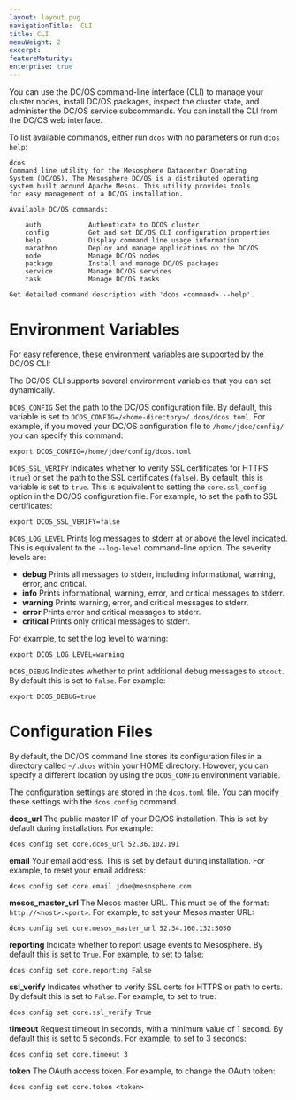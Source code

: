 ```yaml
---
layout: layout.pug
navigationTitle:  CLI
title: CLI
menuWeight: 2
excerpt:
featureMaturity:
enterprise: true
---
```







You can use the DC/OS command-line interface (CLI) to manage your cluster nodes, install DC/OS packages, inspect the cluster state, and administer the DC/OS service subcommands. You can install the CLI from the DC/OS web interface.

To list available commands, either run `dcos` with no parameters or run `dcos help`:

    dcos
    Command line utility for the Mesosphere Datacenter Operating
    System (DC/OS). The Mesosphere DC/OS is a distributed operating
    system built around Apache Mesos. This utility provides tools
    for easy management of a DC/OS installation.

    Available DC/OS commands:

        auth           	Authenticate to DCOS cluster
        config          Get and set DC/OS CLI configuration properties
        help            Display command line usage information
        marathon        Deploy and manage applications on the DC/OS
        node            Manage DC/OS nodes
        package         Install and manage DC/OS packages
        service         Manage DC/OS services
        task            Manage DC/OS tasks

    Get detailed command description with 'dcos <command> --help'.


# Environment Variables

For easy reference, these environment variables are supported by the DC/OS CLI:

The DC/OS CLI supports several environment variables that you can set dynamically.

`DCOS_CONFIG` Set the path to the DC/OS configuration file. By default, this variable is set to `DCOS_CONFIG=/<home-directory>/.dcos/dcos.toml`. For example, if you moved your DC/OS configuration file to `/home/jdoe/config/` you can specify this command:

    export DCOS_CONFIG=/home/jdoe/config/dcos.toml


`DCOS_SSL_VERIFY` Indicates whether to verify SSL certificates for HTTPS (`true`) or set the path to the SSL certificates (`false`). By default, this is variable is set to `true`. This is equivalent to setting the `core.ssl_config` option in the DC/OS configuration file. For example, to set the path to SSL certificates:

    export DCOS_SSL_VERIFY=false


`DCOS_LOG_LEVEL` Prints log messages to stderr at or above the level indicated. This is equivalent to the `--log-level` command-line option. The severity levels are:

*   **debug** Prints all messages to stderr, including informational, warning, error, and critical.
*   **info** Prints informational, warning, error, and critical messages to stderr.
*   **warning** Prints warning, error, and critical messages to stderr.
*   **error** Prints error and critical messages to stderr.
*   **critical** Prints only critical messages to stderr.

For example, to set the log level to warning:

    export DCOS_LOG_LEVEL=warning


`DCOS_DEBUG` Indicates whether to print additional debug messages to `stdout`. By default this is set to `false`. For example:

    export DCOS_DEBUG=true


# Configuration Files

By default, the DC/OS command line stores its configuration files in a directory called `~/.dcos` within your HOME directory. However, you can specify a different location by using the `DCOS_CONFIG` environment variable.

The configuration settings are stored in the `dcos.toml` file. You can modify these settings with the `dcos config` command.

**dcos_url** The public master IP of your DC/OS installation. This is set by default during installation. For example:

    dcos config set core.dcos_url 52.36.102.191


**email** Your email address. This is set by default during installation. For example, to reset your email address:

    dcos config set core.email jdoe@mesosphere.com


**mesos_master_url** The Mesos master URL. This must be of the format: `http://<host>:<port>`. For example, to set your Mesos master URL:

    dcos config set core.mesos_master_url 52.34.160.132:5050


**reporting** Indicate whether to report usage events to Mesosphere. By default this is set to `True`. For example, to set to false:

    dcos config set core.reporting False


**ssl_verify** Indicates whether to verify SSL certs for HTTPS or path to certs. By default this is set to `False`. For example, to set to true:

    dcos config set core.ssl_verify True


**timeout** Request timeout in seconds, with a minimum value of 1 second. By default this is set to 5 seconds. For example, to set to 3 seconds:

    dcos config set core.timeout 3


**token** The OAuth access token. For example, to change the OAuth token:

    dcos config set core.token <token>
